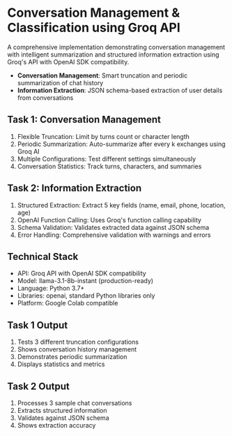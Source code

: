 # Conversation Management & Classification using Groq API

A comprehensive implementation demonstrating conversation management with intelligent summarization and structured information extraction using Groq's API with OpenAI SDK compatibility.

* **Conversation Management**: Smart truncation and periodic summarization of chat history
*  **Information Extraction**: JSON schema-based extraction of user details from conversations

## Task 1: Conversation Management

1. Flexible Truncation: Limit by turns count or character length
2. Periodic Summarization: Auto-summarize after every k exchanges using Groq AI
3. Multiple Configurations: Test different settings simultaneously
4. Conversation Statistics: Track turns, characters, and summaries

## Task 2: Information Extraction

1. Structured Extraction: Extract 5 key fields (name, email, phone, location, age)
2. OpenAI Function Calling: Uses Groq's function calling capability
3. Schema Validation: Validates extracted data against JSON schema
4. Error Handling: Comprehensive validation with warnings and errors

## Technical Stack

* API: Groq API with OpenAI SDK compatibility
* Model: llama-3.1-8b-instant (production-ready)
* Language: Python 3.7+
* Libraries: openai, standard Python libraries only
* Platform: Google Colab compatible

## Task 1 Output

1. Tests 3 different truncation configurations
2. Shows conversation history management
3. Demonstrates periodic summarization
4. Displays statistics and metrics

## Task 2 Output

1. Processes 3 sample chat conversations
2. Extracts structured information
3. Validates against JSON schema
4. Shows extraction accuracy
